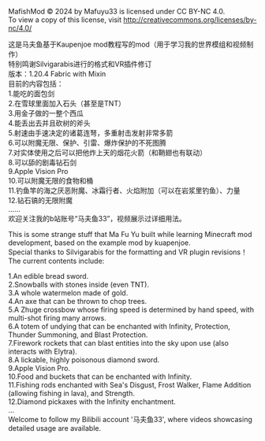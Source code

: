 MafishMod © 2024 by Mafuyu33 is licensed under CC BY-NC 4.0.  
To view a copy of this license, visit http://creativecommons.org/licenses/by-nc/4.0/  
  
这是马夫鱼基于Kaupenjoe mod教程写的mod（用于学习我的世界模组和视频制作）  
特别鸣谢Silvigarabis进行的格式和VR插件修订  
版本：1.20.4 Fabric with Mixin  
目前的内容包括：  
1.能吃的面包剑  
2.在雪球里面加入石头（甚至是TNT）  
3.用金子做的一整个西瓜  
4.能丢出去并且砍树的斧头  
5.射速由手速决定的诸葛连弩，多重射击发射非常多箭  
6.可以附魔无限、保护、引雷、爆炸保护的不死图腾  
7.对实体使用之后可以把他炸上天的烟花火箭（和鞘翅也有联动）  
8.可以舔的剧毒钻石剑  
9.Apple Vision Pro  
10.可以附魔无限的食物和桶  
11.钓鱼竿的海之厌恶附魔、冰霜行者、火焰附加（可以在岩浆里钓鱼）、力量  
12.钻石镐的无限附魔  
......  
欢迎关注我的b站账号“马夫鱼33”，视频展示过详细用法。  
  
This is some strange stuff that Ma Fu Yu built while learning Minecraft mod development, based on the example mod by kuapenjoe.   
Special thanks to Silvigarabis for the formatting and VR plugin revisions！  
The current contents include:  
  
1.An edible bread sword.  
2.Snowballs with stones inside (even TNT).  
3.A whole watermelon made of gold.  
4.An axe that can be thrown to chop trees.  
5.A Zhuge crossbow whose firing speed is determined by hand speed, with multi-shot firing many arrows.  
6.A totem of undying that can be enchanted with Infinity, Protection, Thunder Summoning, and Blast Protection.  
7.Firework rockets that can blast entities into the sky upon use (also interacts with Elytra).  
8.A lickable, highly poisonous diamond sword.  
9.Apple Vision Pro.  
10.Food and buckets that can be enchanted with Infinity.  
11.Fishing rods enchanted with Sea's Disgust, Frost Walker, Flame Addition (allowing fishing in lava), and Strength.  
12.Diamond pickaxes with the Infinity enchantment.  
...  
Welcome to follow my Bilibili account '马夫鱼33', where videos showcasing detailed usage are available.  
